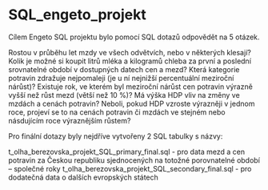 # SQL_engeto_projekt

Cílem Engeto SQL projektu bylo pomocí SQL dotazů odpovědět na 5 otázek.

Rostou v průběhu let mzdy ve všech odvětvích, nebo v některých klesají?
Kolik je možné si koupit litrů mléka a kilogramů chleba za první a poslední srovnatelné období v dostupných datech cen a mezd?
Která kategorie potravin zdražuje nejpomaleji (je u ní nejnižší percentuální meziroční nárůst)?
Existuje rok, ve kterém byl meziroční nárůst cen potravin výrazně vyšší než růst mezd (větší než 10 %)?
Má výška HDP vliv na změny ve mzdách a cenách potravin? Neboli, pokud HDP vzroste výrazněji v jednom roce, projeví se to na cenách potravin či mzdách ve stejném nebo násdujícím roce výraznějším růstem?

Pro finální dotazy byly nejdříve vytvořeny 2 SQL tabulky s názvy:

t_olha_berezovska_projekt_SQL_primary_final.sql - pro data mezd a cen potravin za Českou republiku sjednocených na totožné porovnatelné období – společné roky
t_olha_berezovska_projekt_SQL_secondary_final.sql - pro dodatečná data o dalších evropských státech

